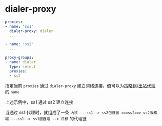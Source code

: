 # dialer-proxy

```{.yaml linenums="1"}
proxies:
- name: "ss1"
  dialer-proxy: dialer
  ...

- name: "ss2"
  ...

proxy-groups:
- name: dialer
  type: select
  proxies:
  - ss2
```

指定当前 `proxies` 通过 `dialer-proxy` 建立网络连接，值可以为[策略组](../proxy-groups/index.md)/[出站代理](../proxies/index.md)的 `name`

上述示例中，ss1 通过 ss2 建立连接

当通过 ss1 代理时，就组成了一条 `內核 ---ss1--> ss2包裝器 ===ss2==> ss2服務端 ---ss1--> ss1服務端 --> 目标` 的代理链
